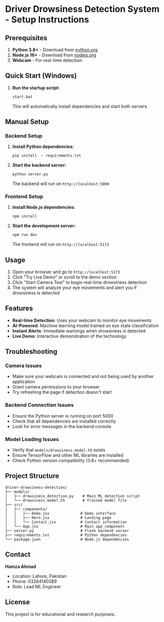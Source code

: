 # Driver Drowsiness Detection System - Setup Instructions

## Prerequisites

1. **Python 3.8+** - Download from [python.org](https://python.org)
2. **Node.js 16+** - Download from [nodejs.org](https://nodejs.org)
3. **Webcam** - For real-time detection

## Quick Start (Windows)

1. **Run the startup script:**
   ```bash
   start.bat
   ```
   This will automatically install dependencies and start both servers.

## Manual Setup

### Backend Setup

1. **Install Python dependencies:**
   ```bash
   pip install -r requirements.txt
   ```

2. **Start the backend server:**
   ```bash
   python server.py
   ```
   The backend will run on `http://localhost:5000`

### Frontend Setup

1. **Install Node.js dependencies:**
   ```bash
   npm install
   ```

2. **Start the development server:**
   ```bash
   npm run dev
   ```
   The frontend will run on `http://localhost:5173`

## Usage

1. Open your browser and go to `http://localhost:5173`
2. Click "Try Live Demo" or scroll to the demo section
3. Click "Start Camera Test" to begin real-time drowsiness detection
4. The system will analyze your eye movements and alert you if drowsiness is detected

## Features

- **Real-time Detection**: Uses your webcam to monitor eye movements
- **AI-Powered**: Machine learning model trained on eye state classification
- **Instant Alerts**: Immediate warnings when drowsiness is detected
- **Live Demo**: Interactive demonstration of the technology

## Troubleshooting

### Camera Issues
- Make sure your webcam is connected and not being used by another application
- Grant camera permissions to your browser
- Try refreshing the page if detection doesn't start

### Backend Connection Issues
- Ensure the Python server is running on port 5000
- Check that all dependencies are installed correctly
- Look for error messages in the backend console

### Model Loading Issues
- Verify that `models/drowsiness_model.h5` exists
- Ensure TensorFlow and other ML libraries are installed
- Check Python version compatibility (3.8+ recommended)

## Project Structure

```
driver-drowsiness-detection/
├── models/
│   ├── drowsiness_detection.py    # Main ML detection script
│   └── drowsiness_model.h5        # Trained model file
├── src/
│   ├── components/
│   │   ├── Demo.jsx              # Demo interface
│   │   ├── Hero.jsx              # Landing page
│   │   └── Contact.jsx           # Contact information
│   └── App.jsx                   # Main app component
├── server.py                     # Flask backend server
├── requirements.txt              # Python dependencies
└── package.json                  # Node.js dependencies
```

## Contact

**Hamza Ahmad**
- Location: Lahore, Pakistan
- Phone: 03264140389
- Role: Lead ML Engineer

## License

This project is for educational and research purposes.

